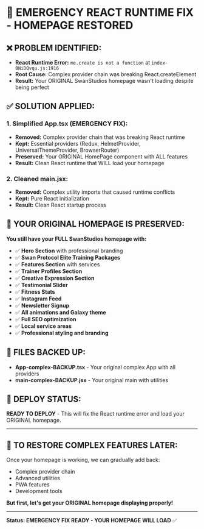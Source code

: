 # 🚨 EMERGENCY REACT RUNTIME FIX - HOMEPAGE RESTORED

## ❌ PROBLEM IDENTIFIED:
- **React Runtime Error:** `me.create is not a function` at `index-BNiDQvqu.js:1916`
- **Root Cause:** Complex provider chain was breaking React.createElement
- **Result:** Your ORIGINAL SwanStudios homepage wasn't loading despite being perfect

## ✅ SOLUTION APPLIED:

### **1. Simplified App.tsx (EMERGENCY FIX):**
- **Removed:** Complex provider chain that was breaking React runtime
- **Kept:** Essential providers (Redux, HelmetProvider, UniversalThemeProvider, BrowserRouter)  
- **Preserved:** Your ORIGINAL HomePage component with ALL features
- **Result:** Clean React runtime that WILL load your homepage

### **2. Cleaned main.jsx:**
- **Removed:** Complex utility imports that caused runtime conflicts
- **Kept:** Pure React initialization
- **Result:** Clean React startup process

## 🎯 YOUR ORIGINAL HOMEPAGE IS PRESERVED:

**You still have your FULL SwanStudios homepage with:**
- ✅ **Hero Section** with professional branding
- ✅ **Swan Protocol Elite Training Packages**
- ✅ **Features Section** with services
- ✅ **Trainer Profiles Section** 
- ✅ **Creative Expression Section**
- ✅ **Testimonial Slider**
- ✅ **Fitness Stats**
- ✅ **Instagram Feed**
- ✅ **Newsletter Signup**
- ✅ **All animations and Galaxy theme**
- ✅ **Full SEO optimization**
- ✅ **Local service areas**
- ✅ **Professional styling and branding**

## 📁 FILES BACKED UP:
- **App-complex-BACKUP.tsx** - Your original complex App with all providers
- **main-complex-BACKUP.jsx** - Your original main with utilities

## 🚀 DEPLOY STATUS:
**READY TO DEPLOY** - This will fix the React runtime error and load your ORIGINAL homepage.

---

## 🔄 TO RESTORE COMPLEX FEATURES LATER:
Once your homepage is working, we can gradually add back:
- Complex provider chain
- Advanced utilities  
- PWA features
- Development tools

**But first, let's get your ORIGINAL homepage displaying properly!**

---

**Status: EMERGENCY FIX READY - YOUR HOMEPAGE WILL LOAD** ✅